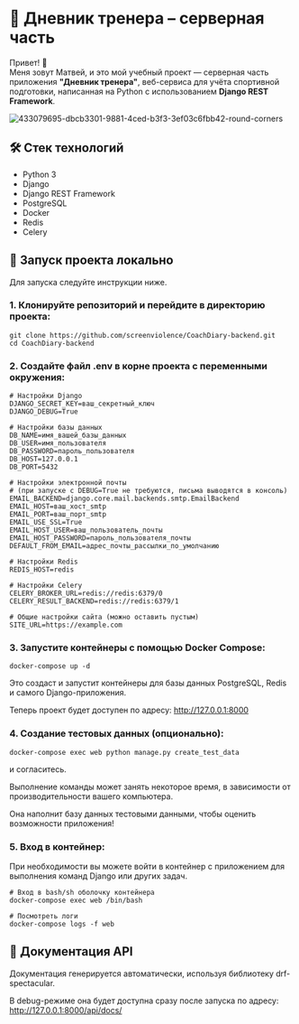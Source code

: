 # 📘 Дневник тренера – серверная часть

Привет! 👋  
Меня зовут Матвей, и это мой учебный проект — серверная часть приложения **"Дневник тренера"**, веб-сервиса для учёта спортивной подготовки, написанная на Python с использованием **Django REST Framework**.

![433079695-dbcb3301-9881-4ced-b3f3-3ef03c6fbb42-round-corners](https://github.com/user-attachments/assets/bf4a6265-dc1b-43cd-b7c5-2a95cc311e03)

## 🛠️ Стек технологий

- Python 3
- Django
- Django REST Framework
- PostgreSQL
- Docker
- Redis
- Celery

## 🚀 Запуск проекта локально

Для запуска следуйте инструкции ниже.

### 1. Клонируйте репозиторий и перейдите в директорию проекта:

```
git clone https://github.com/screenviolence/CoachDiary-backend.git
cd CoachDiary-backend
```
### 2. Создайте файл .env в корне проекта с переменными окружения:
```
# Настройки Django
DJANGO_SECRET_KEY=ваш_секретный_ключ
DJANGO_DEBUG=True

# Настройки базы данных
DB_NAME=имя_вашей_базы_данных
DB_USER=имя_пользователя
DB_PASSWORD=пароль_пользователя
DB_HOST=127.0.0.1
DB_PORT=5432

# Настройки электронной почты
# (при запуске с DEBUG=True не требуются, письма выводятся в консоль)
EMAIL_BACKEND=django.core.mail.backends.smtp.EmailBackend
EMAIL_HOST=ваш_хост_smtp
EMAIL_PORT=ваш_порт_smtp
EMAIL_USE_SSL=True
EMAIL_HOST_USER=ваш_пользователь_почты
EMAIL_HOST_PASSWORD=пароль_пользователя_почты
DEFAULT_FROM_EMAIL=адрес_почты_рассылки_по_умолчанию

# Настройки Redis
REDIS_HOST=redis

# Настройки Celery
CELERY_BROKER_URL=redis://redis:6379/0
CELERY_RESULT_BACKEND=redis://redis:6379/1

# Общие настройки сайта (можно оставить пустым)
SITE_URL=https://example.com
```

### 3. Запустите контейнеры с помощью Docker Сompose:
```
docker-compose up -d
```
Это создаст и запустит контейнеры для базы данных PostgreSQL, Redis и самого Django-приложения.

Теперь проект будет доступен по адресу: http://127.0.0.1:8000

### 4. Создание тестовых данных (опционально):
```
docker-compose exec web python manage.py create_test_data
```
и согласитесь.

Выполнение команды может занять некоторое время, в зависимости от производительности вашего компьютера.

Она наполнит базу данных тестовыми данными, чтобы оценить возможности приложения!

### 5. Вход в контейнер:
При необходимости вы можете войти в контейнер с приложением для выполнения команд Django или других задач.
```
# Вход в bash/sh оболочку контейнера
docker-compose exec web /bin/bash

# Посмотреть логи
docker-compose logs -f web
```

## 📖 Документация API
Документация генерируется автоматически, используя библиотеку drf-spectacular. 

В debug-режиме она будет доступна сразу после запуска по адресу: http://127.0.0.1:8000/api/docs/
